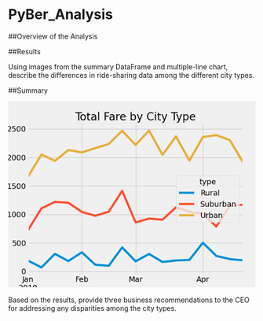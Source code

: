 # PyBer_Analysis

##Overview of the Analysis



##Results 

Using images from the summary DataFrame and multiple-line chart, describe the differences in ride-sharing data among the different city types.

##Summary 

![This is an image](https://github.com/aaron-ardell/PyBer_Analysis/blob/main/Pyber_fare_summary.png)

Based on the results, provide three business recommendations to the CEO for addressing any disparities among the city types.
